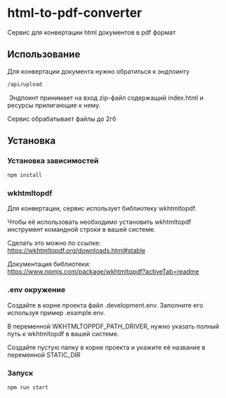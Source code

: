 # html-to-pdf-converter

Сервис для конвертации html документов в pdf формат

## Использование

Для конвертации документа нужно обратиться к эндпоинту 

```bash
/api/upload
```
​
Эндпоинт принимает на вход zip-файл содержащий index.html и ресурсы прилигающие к нему.

Сервис обрабатывает файлы до 2гб

## Установка

### Установка зависимостей

```bash
npm install
```

### wkhtmltopdf

Для конвертации, сервис использует библиотеку wkhtmltopdf. 

Чтобы её использовать необходимо установить wkhtmltopdf инструмент командной строки в вашей системе.

Сделать это можно по ссылке: https://wkhtmltopdf.org/downloads.html#stable

Документация библиотеки: https://www.npmjs.com/package/wkhtmltopdf?activeTab=readme

### .env окружение

Создайте в корне проекта файл .development.env. Заполните его используя пример .example.env.

В переменной WKHTMLTOPPDF_PATH_DRIVER, нужно указать полный путь к wkhtmltopdf в вашей системе.

Создайте пустую папку в корне проекта и укажите её название в переменной STATIC_DIR

### Запуск

```bash
npm run start
```
